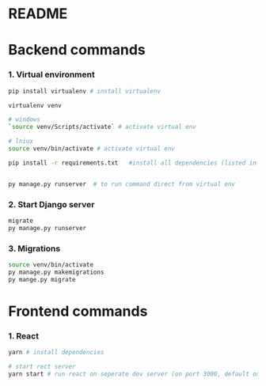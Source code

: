 ﻿# README #

__Backend commands__ 
==== 

### __1. Virtual environment__ 
```bash 
pip install virtualenv # install virtualenv 

virtualenv venv 

# windows 
`source venv/Scripts/activate` # activate virtual env 

# lniux 
source venv/bin/activate # activate virtual env 

pip install -r requirements.txt   #install all dependencies (listed in Pipfile) in virtual env 


py manage.py runserver  # to run command direct from virtual env 
``` 

### __2. Start Django server__ 
```bash 
migrate 
py manage.py runserver 
``` 

### __3. Migrations__ 
```bash 
source venv/bin/activate  
py manage.py makemigrations 
py mange.py migrate 
``` 

__Frontend commands__ 
====== 

### __1. React__ 
```bash 
yarn # install dependencies 

# start rect server 
yarn start # run react on seperate dev server (on port 3000, default only) | (for development only) 


 
``` 











